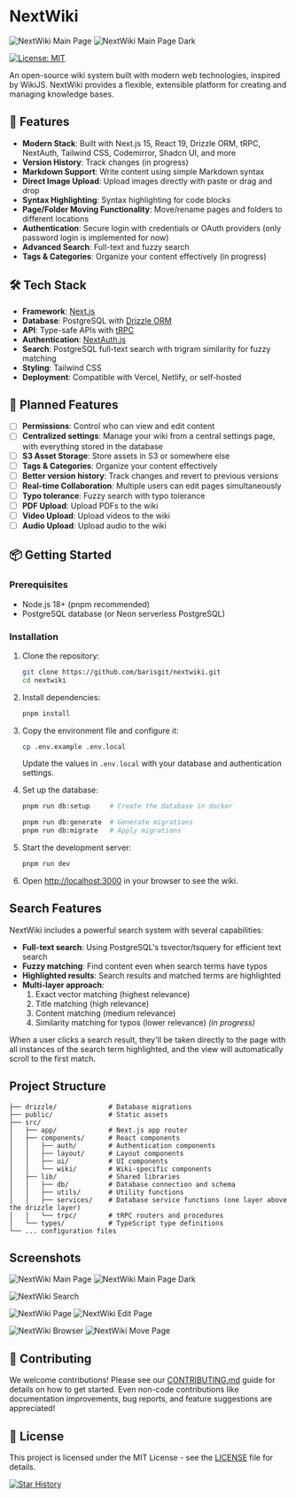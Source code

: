 # NextWiki

![NextWiki Main Page](./assets/nextwiki-home.png)
![NextWiki Main Page Dark](./assets/nextwiki-home-dark.png)

[![License: MIT](https://img.shields.io/badge/License-MIT-blue.svg)](https://opensource.org/licenses/MIT)

An open-source wiki system built with modern web technologies, inspired by WikiJS. NextWiki provides a flexible, extensible platform for creating and managing knowledge bases.

## 🚀 Features

- **Modern Stack**: Built with Next.js 15, React 19, Drizzle ORM, tRPC, NextAuth, Tailwind CSS, Codemirror, Shadcn UI, and more
- **Version History**: Track changes (in progress)
- **Markdown Support**: Write content using simple Markdown syntax
- **Direct Image Upload**: Upload images directly with paste or drag and drop
- **Syntax Highlighting**: Syntax highlighting for code blocks
- **Page/Folder Moving Functionality**: Move/rename pages and folders to different locations
- **Authentication**: Secure login with credentials or OAuth providers (only password login is implemented for now)
- **Advanced Search**: Full-text and fuzzy search
- **Tags & Categories**: Organize your content effectively (in progress)

## 🛠️ Tech Stack

- **Framework**: [Next.js](https://nextjs.org)
- **Database**: PostgreSQL with [Drizzle ORM](https://orm.drizzle.team)
- **API**: Type-safe APIs with [tRPC](https://trpc.io)
- **Authentication**: [NextAuth.js](https://next-auth.js.org)
- **Search**: PostgreSQL full-text search with trigram similarity for fuzzy matching
- **Styling**: Tailwind CSS
- **Deployment**: Compatible with Vercel, Netlify, or self-hosted

## 🔮 Planned Features

- [ ] **Permissions**: Control who can view and edit content
- [ ] **Centralized settings**: Manage your wiki from a central settings page, with everything stored in the database
- [ ] **S3 Asset Storage**: Store assets in S3 or somewhere else
- [ ] **Tags & Categories**: Organize your content effectively
- [ ] **Better version history**: Track changes and revert to previous versions
- [ ] **Real-time Collaboration**: Multiple users can edit pages simultaneously
- [ ] **Typo tolerance**: Fuzzy search with typo tolerance
- [ ] **PDF Upload**: Upload PDFs to the wiki
- [ ] **Video Upload**: Upload videos to the wiki
- [ ] **Audio Upload**: Upload audio to the wiki

## 📦 Getting Started

### Prerequisites

- Node.js 18+ (pnpm recommended)
- PostgreSQL database (or Neon serverless PostgreSQL)

### Installation

1. Clone the repository:

   ```bash
   git clone https://github.com/barisgit/nextwiki.git
   cd nextwiki
   ```

2. Install dependencies:

   ```bash
   pnpm install
   ```

3. Copy the environment file and configure it:

   ```bash
   cp .env.example .env.local
   ```

   Update the values in `.env.local` with your database and authentication settings.

4. Set up the database:

   ```bash
   pnpm run db:setup     # Create the database in docker

   pnpm run db:generate  # Generate migrations
   pnpm run db:migrate   # Apply migrations
   ```

5. Start the development server:

   ```bash
   pnpm run dev
   ```

6. Open [http://localhost:3000](http://localhost:3000) in your browser to see the wiki.

## Search Features

NextWiki includes a powerful search system with several capabilities:

- **Full-text search**: Using PostgreSQL's tsvector/tsquery for efficient text search
- **Fuzzy matching**: Find content even when search terms have typos
- **Highlighted results**: Search results and matched terms are highlighted
- **Multi-layer approach**:
  1. Exact vector matching (highest relevance)
  2. Title matching (high relevance)
  3. Content matching (medium relevance)
  4. Similarity matching for typos (lower relevance) _(in progress)_

When a user clicks a search result, they'll be taken directly to the page with all instances of the search term highlighted, and the view will automatically scroll to the first match.

## Project Structure

```text
├── drizzle/             # Database migrations
├── public/              # Static assets
├── src/
│   ├── app/             # Next.js app router
│   ├── components/      # React components
│   │   ├── auth/        # Authentication components
│   │   ├── layout/      # Layout components
│   │   ├── ui/          # UI components
│   │   └── wiki/        # Wiki-specific components
│   ├── lib/             # Shared libraries
│   │   ├── db/          # Database connection and schema
│   │   ├── utils/       # Utility functions
│   │   ├── services/    # Database service functions (one layer above the drizzle layer)
│   │   └── trpc/        # tRPC routers and procedures
│   └── types/           # TypeScript type definitions
└── ... configuration files
```

## Screenshots

![NextWiki Main Page](./assets/nextwiki-home.png)
![NextWiki Main Page Dark](./assets/nextwiki-home-dark.png)

![NextWiki Search](./assets/nextwiki-search.png)

![NextWiki Page](./assets/nextwiki-page.png)
![NextWiki Edit Page](./assets/nextwiki-edit.png)

![NextWiki Browser](./assets/nextwiki-browser.png)
![NextWiki Move Page](./assets/nextwiki-move.png)

## 🤝 Contributing

We welcome contributions! Please see our [CONTRIBUTING.md](./CONTRIBUTING.md) guide for details on how to get started. Even non-code contributions like documentation improvements, bug reports, and feature suggestions are appreciated!

## 📄 License

This project is licensed under the MIT License - see the [LICENSE](./LICENSE) file for details.

[![Star History](https://api.star-history.com/svg?repos=barisgit/nextwiki&type=Date)](https://star-history.com/#barisgit/nextwiki&Date)
